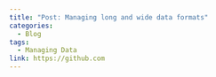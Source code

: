 ```yaml
---
title: "Post: Managing long and wide data formats"
categories:
  - Blog
tags:
  - Managing Data 
link: https://github.com
---
```

